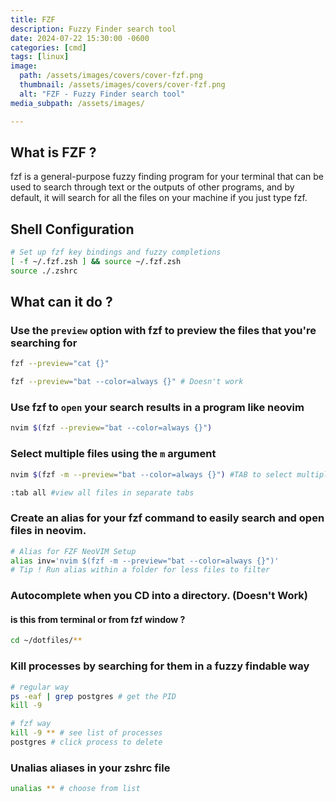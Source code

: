 ```yaml
---
title: FZF
description: Fuzzy Finder search tool
date: 2024-07-22 15:30:00 -0600
categories: [cmd]
tags: [linux]
image:
  path: /assets/images/covers/cover-fzf.png
  thumbnail: /assets/images/covers/cover-fzf.png
  alt: "FZF - Fuzzy Finder search tool"
media_subpath: /assets/images/

---
```


## What is FZF ?

fzf is a general-purpose fuzzy finding program for your terminal that can be used to search through text or the outputs of other programs, and by default, it will search for all the files on your machine if you just type fzf.

## Shell Configuration

```bash
# Set up fzf key bindings and fuzzy completions
[ -f ~/.fzf.zsh ] && source ~/.fzf.zsh
source ./.zshrc
```

## What can it do ?

### Use the `preview` option with fzf to preview the files that you're searching for

```bash
fzf --preview="cat {}"

fzf --preview="bat --color=always {}" # Doesn't work
```

### Use fzf to `open` your search results in a program like neovim

```bash
nvim $(fzf --preview="bat --color=always {}")
```

### Select multiple files using the `m` argument

```bash
nvim $(fzf -m --preview="bat --color=always {}") #TAB to select multiple files

:tab all #view all files in separate tabs
```

### Create an alias for your fzf command to easily search and open files in neovim.

```bash
# Alias for FZF NeoVIM Setup
alias inv='nvim $(fzf -m --preview="bat --color=always {}")'
# Tip ! Run alias within a folder for less files to filter
```

### Autocomplete when you CD into a directory. (Doesn't Work)

#### is this from terminal or from fzf window ?

```bash
cd ~/dotfiles/**
```

### Kill processes by searching for them in a fuzzy findable way

```bash
# regular way
ps -eaf | grep postgres # get the PID
kill -9

# fzf way
kill -9 ** # see list of processes
postgres # click process to delete
```

### Unalias aliases in your zshrc file

```bash
unalias ** # choose from list
```
